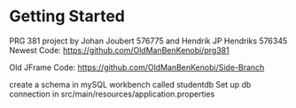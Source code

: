# Getting Started

PRG 381 project by Johan Joubert 576775 and Hendrik JP Hendriks 576345
Newest Code:
https://github.com/OldManBenKenobi/prg381

Old JFrame Code:
https://github.com/OldManBenKenobi/Side-Branch


create a schema in mySQL workbench called studentdb
Set up db connection in src/main/resources/application.properties
